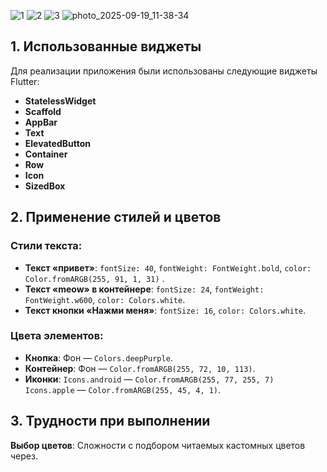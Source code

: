 
![1](https://github.com/user-attachments/assets/fe34af5e-275a-4fbe-af75-b546bde62177)
![2](https://github.com/user-attachments/assets/cd3f8503-1af6-4e65-bb28-f123f22087d8)
![3](https://github.com/user-attachments/assets/95066518-04ce-4de9-b3d7-386794648aa1)
![photo_2025-09-19_11-38-34](https://github.com/user-attachments/assets/a8775c1e-8269-4677-b06b-bc346894c681)

## 1. Использованные виджеты

Для реализации приложения были использованы следующие виджеты Flutter:
- **StatelessWidget** 
- **Scaffold**
- **AppBar**
- **Text**
- **ElevatedButton**
- **Container**
- **Row**
- **Icon**
- **SizedBox**

## 2. Применение стилей и цветов

### Стили текста:

- **Текст «привет»**: `fontSize: 40`, `fontWeight: FontWeight.bold`, `color: Color.fromARGB(255, 91, 1, 31)` .
- **Текст «meow» в контейнере**: `fontSize: 24`, `fontWeight: FontWeight.w600`, `color: Colors.white`.
- **Текст кнопки «Нажми меня»**: `fontSize: 16`, `color: Colors.white`.

### Цвета элементов:

- **Кнопка**: Фон — `Colors.deepPurple`.
- **Контейнер**: Фон — `Color.fromARGB(255, 72, 10, 113)`.
- **Иконки**: `Icons.android` — `Color.fromARGB(255, 77, 255, 7)`  `Icons.apple` — `Color.fromARGB(255, 45, 4, 1)`.

## 3. Трудности при выполнении

 **Выбор цветов**: Сложности с подбором читаемых кастомных цветов через.

